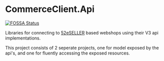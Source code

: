# CommerceClient.Api

[![FOSSA Status](https://app.fossa.com/api/projects/git%2Bgithub.com%2Fflemmingrothmann%2FCommerceClient.Api.svg?type=shield)](https://app.fossa.com/projects/git%2Bgithub.com%2Fflemmingrothmann%2FCommerceClient.Api?ref=badge_shield)

Libraries for connecting to <a target="new" href="https://www.fiftytwo.com/da/ecommerce">52eSELLER</a> based webshops using their V3 api implementations.

This project consists of 2 seperate projects, one for model exposed by the api's, and one for fluently accessing the exposed resources.

